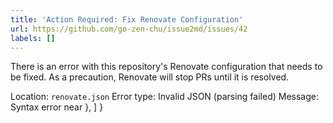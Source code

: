 ```yaml
---
title: 'Action Required: Fix Renovate Configuration'
url: https://github.com/go-zen-chu/issue2md/issues/42
labels: []
---
```

There is an error with this repository's Renovate configuration that needs to be fixed. As a precaution, Renovate will stop PRs until it is resolved.

Location: `renovate.json`
Error type: Invalid JSON (parsing failed)
Message: Syntax error near  },
  ]
}



